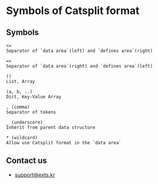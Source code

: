 # Symbols of Catsplit format


## Symbols
```
<=
Separator of `data area`(left) and `defines area`(right)

=>
Separator of `data area`(right) and `defines area`(left)

()
List, Array

(a, b, ..)
Dict, Key-Value Array

, (comma)
Separator of tokens

_ (underscore)
Inherit from parent data structure

* (wildcard)
Allow use Catsplit format in the `data area`
```

## Contact us
- support@exts.kr
